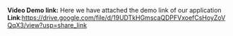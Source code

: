 **Video Demo link:**
Here we have attached the demo link of our application
**Link**:https://drive.google.com/file/d/19UDTkHGmscaQDPFVxoefCsHoyZoVQqX3/view?usp=share_link
